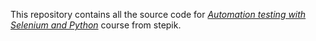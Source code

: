 This repository contains all the source code for _[Automation testing with Selenium and Python](https://stepik.org/course/575)_ course from stepik.
